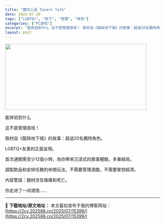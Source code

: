 ```yaml
---
title: "魔饮心语 Tavern Talk"
date: 2025-07-28
tags: ["LGBTQ+", "地下", "管理", "角色"]
categories: ["PC游戏"]
excerpt: "能体验到什么 这不是管理游戏！ 取材自《龍與地下城》的故事：超過20名獨特角色。 LGBTQ+友善的正面呈現。 首次通關需至少12個小時，為你帶來沉浸式的敘事體驗。多重結局。 調製飲品和安排任務的休閒玩法，不需要管理酒館，不需要掌控經濟。 內容警語：題材涉及傷痛和死亡。 你走进了一间酒馆……"
layout: post
---
```


<img class="aligncenter size-full wp-image-15389" src="https://2cy.202588.cn/wp-content/uploads/2025/07/2025072803380645.webp" alt="" width="460" height="215" />

能体验到什么

这不是管理游戏！

取材自《龍與地下城》的故事：超過20名獨特角色。

LGBTQ+友善的正面呈現。

首次通關需至少12個小時，為你帶來沉浸式的敘事體驗。多重結局。

調製飲品和安排任務的休閒玩法，不需要管理酒館，不需要掌控經濟。

內容警語：題材涉及傷痛和死亡。

你走进了一间酒馆……

---
📖 **下载地址/原文地址：** 本文最初发布于我的博客网站：[https://2cy.202588.cn/2025/07/15399/](https://2cy.202588.cn/2025/07/15399/)
